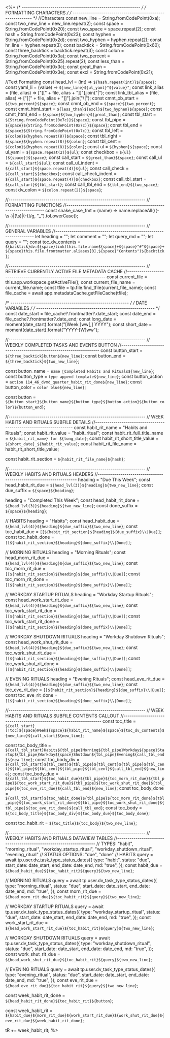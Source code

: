 <%*
/* ---------------------------------------------------------- */
/*                    FORMATTING CHARACTERS                   */
/* ---------------------------------------------------------- */
//Characters
const new_line = String.fromCodePoint(0xa);
const two_new_line = new_line.repeat(2);
const space = String.fromCodePoint(0x20);
const two_space = space.repeat(2);
const hash = String.fromCodePoint(0x23);
const hyphen = String.fromCodePoint(0x2d);
const two_hyphen = hyphen.repeat(2);
const hr_line = hyphen.repeat(3);
const backtick = String.fromCodePoint(0x60);
const three_backtick = backtick.repeat(3);
const colon = String.fromCodePoint(0x3a);
const two_percent = String.fromCodePoint(0x25).repeat(2);
const less_than = String.fromCodePoint(0x3c);
const great_than = String.fromCodePoint(0x3e);
const excl = String.fromCodePoint(0x21);

//Text Formatting
const head_lvl = (int) => `${hash.repeat(int)}${space}`;
const yaml_li = (value) => `${new_line}${ul_yaml}"${value}"`;
const link_alias = (file, alias) => ["[[" + file, alias + "]]"].join("|");
const link_tbl_alias = (file, alias) => ["[[" + file, alias + "]]"].join("\\|");
const cmnt_ob_start = `${two_percent}${space}`;
const cmnt_ob_end = `${space}${two_percent}`;
const cmnt_html_start = `${less_than}${excl}${two_hyphen}${space}`;
const cmnt_html_end = `${space}${two_hyphen}${great_than}`;
const tbl_start = `${String.fromCodePoint(0x7c)}${space}`;
const tbl_pipe = `${space}${String.fromCodePoint(0x7c)}${space}`;
const tbl_end = `${space}${String.fromCodePoint(0x7c)}`;
const tbl_left = `${colon}${hyphen.repeat(8)}${space}`;
const tbl_right = `${space}${hyphen.repeat(8)}${colon}`;
const tbl_cent = `${colon}${hyphen.repeat(8)}${colon}`;
const ul = `${hyphen}${space}`;
const ul_yaml = `${space.repeat(2)}${ul}`;
const checkbox = `${ul}[${space}]${space}`;
const call_start = `${great_than}${space}`;
const call_ul = `${call_start}${ul}`;
const call_ul_indent = `${call_start}${space.repeat(4)}${ul}`;
const call_check = `${call_start}${checkbox}`;
const call_check_indent = `${call_start}${space.repeat(4)}${checkbox}`;
const call_tbl_start = `${call_start}${tbl_start}`;
const call_tbl_end = `${tbl_end}${two_space}`;
const dv_colon = `${colon.repeat(2)}${space}`;

//-------------------------------------------------------------------
// FORMATTING FUNCTIONS
//-------------------------------------------------------------------
const snake_case_fmt = (name) =>
  name.replaceAll(/(\-\s\-)|(\s)|(\-)]/g, "_").toLowerCase();

//-------------------------------------------------------------------
// GENERAL VARIABLES
//-------------------------------------------------------------------
let heading = "";
let comment = "";
let query_md = "";
let query = "";
const toc_dv_contents = `${backtick}dv:${space}link(this.file.name${space}+${space}"#"${space}+${space}this.file.frontmatter.aliases[0],${space}"Contents")${backtick}`;

//-------------------------------------------------------------------
// RETRIEVE CURRENTLY ACTIVE FILE METADATA CACHE
//-------------------------------------------------------------------
const current_file = this.app.workspace.getActiveFile();
const current_file_name = current_file.name;
const tfile = tp.file.find_tfile(current_file_name);
const file_cache = await app.metadataCache.getFileCache(tfile);

/* ---------------------------------------------------------- */
/*                       DATE VARIABLES                       */
/* ---------------------------------------------------------- */
const date_start = file_cache?.frontmatter?.date_start;
const date_end = file_cache?.frontmatter?.date_end;
const long_date = moment(date_start).format("[Week ]ww[,] YYYY");
const short_date = moment(date_start).format("YYYY-[W]ww");

//-------------------------------------------------------------------
// WEEKLY COMPLETED TASKS AND EVENTS BUTTON
//-------------------------------------------------------------------
const button_start = `${three_backtick}button${new_line}`;
const button_end = `${three_backtick}${two_new_line}`;

const button_name = `name 🦿Completed Habits and Rituals${new_line}`;
const button_type = `type append template${new_line}`;
const button_action = `action 114_46_dvmd_quarter_habit_rit_done${new_line}`;
const button_color = `color blue${new_line}`;

const button = `${button_start}${button_name}${button_type}${button_action}${button_color}${button_end}`;

//-------------------------------------------------------------------
// WEEK HABITS AND RITUALS SUBFILE DETAILS
//-------------------------------------------------------------------
const habit_rit_name = "Habits and Rituals";
const habit_rit_value = "habit_ritual";
const habit_rit_full_title_name = `${habit_rit_name} for ${long_date}`;
const habit_rit_short_title_value = `${short_date}_${habit_rit_value}`;
const habit_rit_file_name = habit_rit_short_title_value;

const habit_rit_section = `${habit_rit_file_name}${hash}`;

//-------------------------------------------------------------------
// WEEKLY HABITS AND RITUALS HEADERS
//-------------------------------------------------------------------
heading = "Due This Week";
const head_habit_rit_due = `${head_lvl(3)}${heading}${two_new_line}`;
const due_suffix = `${space}${heading}`;

heading = "Completed This Week";
const head_habit_rit_done = `${head_lvl(3)}${heading}${two_new_line}`;
const done_suffix = `${space}${heading}`;

// HABITS
heading = "Habits";
const head_habit_due = `${head_lvl(4)}${heading}${due_suffix}${two_new_line}`;
const toc_habit_due = `[[${habit_rit_section}${heading}${due_suffix}\\|Due]]`;
const toc_habit_done = `[[${habit_rit_section}${heading}${done_suffix}\\|Done]]`;

// MORNING RITUALS
heading = "Morning Rituals";
const head_morn_rit_due = `${head_lvl(4)}${heading}${due_suffix}${two_new_line}`;
const toc_morn_rit_due = `[[${habit_rit_section}${heading}${due_suffix}\\|Due]]`;
const toc_morn_rit_done = `[[${habit_rit_section}${heading}${done_suffix}\\|Done]]`;

// WORKDAY STARTUP RITUALS
heading = "Workday Startup Rituals";
const head_work_start_rit_due = `${head_lvl(4)}${heading}${due_suffix}${two_new_line}`;
const toc_work_start_rit_due = `[[${habit_rit_section}${heading}${due_suffix}\\|Due]]`;
const toc_work_start_rit_done = `[[${habit_rit_section}${heading}${done_suffix}\\|Done]]`;

// WORKDAY SHUTDOWN RITUALS
heading = "Workday Shutdown Rituals";
const head_work_shut_rit_due = `${head_lvl(4)}${heading}${due_suffix}${two_new_line}`;
const toc_work_shut_rit_due = `[[${habit_rit_section}${heading}${due_suffix}\\|Due]]`;
const toc_work_shut_rit_done = `[[${habit_rit_section}${heading}${done_suffix}\\|Done]]`;

// EVENING RITUALS
heading = "Evening Rituals";
const head_eve_rit_due = `${head_lvl(4)}${heading}${due_suffix}${two_new_line}`;
const toc_eve_rit_due = `[[${habit_rit_section}${heading}${due_suffix}\\|Due]]`;
const toc_eve_rit_done = `[[${habit_rit_section}${heading}${done_suffix}\\|Done]]`;

//-------------------------------------------------------------------
// WEEK HABITS AND RITUALS SUBFILE CONTENTS CALLOUT
//-------------------------------------------------------------------
const toc_title = `${call_start}[!toc]${space}Week${space}${habit_rit_name}${space}${toc_dv_contents}${new_line}${call_start}${new_line}`;

const toc_body_title = `${call_tbl_start}Habits${tbl_pipe}Morning${tbl_pipe}Workday${space}Startup${tbl_pipe}Workday${space}Shutdown${tbl_pipe}Evening${call_tbl_end}${new_line}`;
const toc_body_div = `${call_tbl_start}${tbl_cent}${tbl_pipe}${tbl_cent}${tbl_pipe}${tbl_cent}${tbl_pipe}${tbl_cent}${tbl_pipe}${tbl_cent}${call_tbl_end}${new_line}`;
const toc_body_due = `${call_tbl_start}${toc_habit_due}${tbl_pipe}${toc_morn_rit_due}${tbl_pipe}${toc_work_start_rit_due}${tbl_pipe}${toc_work_shut_rit_due}${tbl_pipe}${toc_eve_rit_due}${call_tbl_end}${new_line}`;
const toc_body_done = `${call_tbl_start}${toc_habit_done}${tbl_pipe}${toc_morn_rit_done}${tbl_pipe}${toc_work_start_rit_done}${tbl_pipe}${toc_work_shut_rit_done}${tbl_pipe}${toc_eve_rit_done}${call_tbl_end}`;
const toc_body = `${toc_body_title}${toc_body_div}${toc_body_due}${toc_body_done}`;

const toc_habit_rit = `${toc_title}${toc_body}${two_new_line}`;

//-------------------------------------------------------------------
// WEEKLY HABITS AND RITUALS DATAVIEW TABLES
//-------------------------------------------------------------------
// TYPES: "habit", "morning_ritual", "workday_startup_ritual", "workday_shutdown_ritual", "evening_ritual"
// STATUS OPTIONS: "due", "done"
// HABITS
query = await tp.user.dv_task_type_status_dates({
  type: "habit",
  status: "due",
  start_date: date_start,
  end_date: date_end,
  md: "true",
});
const habit_due = `${head_habit_due}${toc_habit_rit}${query}${two_new_line}`;

// MORNING RITUALS
query = await tp.user.dv_task_type_status_dates({
  type: "morning_ritual",
  status: "due",
  start_date: date_start,
  end_date: date_end,
  md: "true",
});
const morn_rit_due = `${head_morn_rit_due}${toc_habit_rit}${query}${two_new_line}`;

// WORKDAY STARTUP RITUALS
query = await tp.user.dv_task_type_status_dates({
  type: "workday_startup_ritual",
  status: "due",
  start_date: date_start,
  end_date: date_end,
  md: "true",
});
const work_start_rit_due = `${head_work_start_rit_due}${toc_habit_rit}${query}${two_new_line}`;

// WORKDAY SHUTDOWN RITUALS
query = await tp.user.dv_task_type_status_dates({
  type: "workday_shutdown_ritual",
  status: "due",
  start_date: date_start,
  end_date: date_end,
  md: "true",
});
const work_shut_rit_due = `${head_work_shut_rit_due}${toc_habit_rit}${query}${two_new_line}`;

// EVENING RITUALS
query = await tp.user.dv_task_type_status_dates({
  type: "evening_ritual",
  status: "due",
  start_date: date_start,
  end_date: date_end,
  md: "true",
});
const eve_rit_due = `${head_eve_rit_due}${toc_habit_rit}${query}${two_new_line}`;

const week_habit_rit_done = `${head_habit_rit_done}${toc_habit_rit}${button}`;

const week_habit_rit = `${habit_due}${morn_rit_due}${work_start_rit_due}${work_shut_rit_due}${eve_rit_due}${week_habit_rit_done}`;

tR += week_habit_rit;
%>